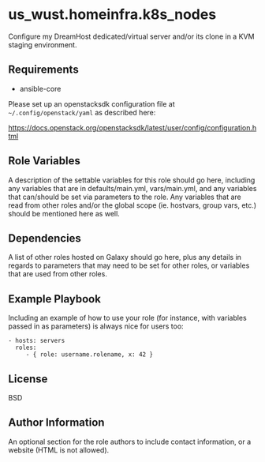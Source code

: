 us\_wust.homeinfra.k8s_nodes
============================

Configure my DreamHost dedicated/virtual server and/or its clone in a KVM
staging environment.

Requirements
------------

* ansible-core

Please set up an openstacksdk configuration file at `~/.config/openstack/yaml`
as described here:

https://docs.openstack.org/openstacksdk/latest/user/config/configuration.html

Role Variables
--------------

A description of the settable variables for this role should go here, including any variables that are in defaults/main.yml, vars/main.yml, and any variables that can/should be set via parameters to the role. Any variables that are read from other roles and/or the global scope (ie. hostvars, group vars, etc.) should be mentioned here as well.

Dependencies
------------

A list of other roles hosted on Galaxy should go here, plus any details in regards to parameters that may need to be set for other roles, or variables that are used from other roles.

Example Playbook
----------------

Including an example of how to use your role (for instance, with variables passed in as parameters) is always nice for users too:

    - hosts: servers
      roles:
         - { role: username.rolename, x: 42 }

License
-------

BSD

Author Information
------------------

An optional section for the role authors to include contact information, or a website (HTML is not allowed).
